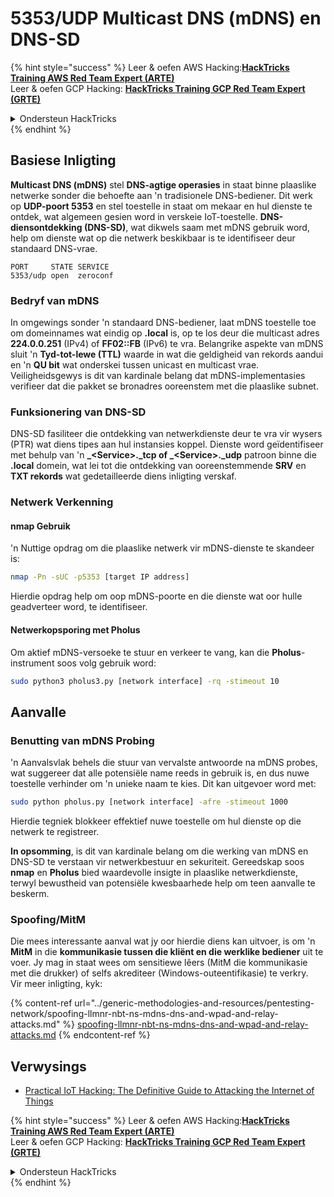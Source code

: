 # 5353/UDP Multicast DNS (mDNS) en DNS-SD

{% hint style="success" %}
Leer & oefen AWS Hacking:<img src="/.gitbook/assets/arte.png" alt="" data-size="line">[**HackTricks Training AWS Red Team Expert (ARTE)**](https://training.hacktricks.xyz/courses/arte)<img src="/.gitbook/assets/arte.png" alt="" data-size="line">\
Leer & oefen GCP Hacking: <img src="/.gitbook/assets/grte.png" alt="" data-size="line">[**HackTricks Training GCP Red Team Expert (GRTE)**<img src="/.gitbook/assets/grte.png" alt="" data-size="line">](https://training.hacktricks.xyz/courses/grte)

<details>

<summary>Ondersteun HackTricks</summary>

* Kyk na die [**subskripsieplanne**](https://github.com/sponsors/carlospolop)!
* **Sluit aan by die** 💬 [**Discord-groep**](https://discord.gg/hRep4RUj7f) of die [**telegram-groep**](https://t.me/peass) of **volg** ons op **Twitter** 🐦 [**@hacktricks\_live**](https://twitter.com/hacktricks\_live)**.**
* **Deel hacking truuks deur PRs in te dien na die** [**HackTricks**](https://github.com/carlospolop/hacktricks) en [**HackTricks Cloud**](https://github.com/carlospolop/hacktricks-cloud) github repos.

</details>
{% endhint %}

## **Basiese Inligting**

**Multicast DNS (mDNS)** stel **DNS-agtige operasies** in staat binne plaaslike netwerke sonder die behoefte aan 'n tradisionele DNS-bediener. Dit werk op **UDP-poort 5353** en stel toestelle in staat om mekaar en hul dienste te ontdek, wat algemeen gesien word in verskeie IoT-toestelle. **DNS-diensontdekking (DNS-SD)**, wat dikwels saam met mDNS gebruik word, help om dienste wat op die netwerk beskikbaar is te identifiseer deur standaard DNS-vrae.
```
PORT     STATE SERVICE
5353/udp open  zeroconf
```
### **Bedryf van mDNS**

In omgewings sonder 'n standaard DNS-bediener, laat mDNS toestelle toe om domeinnames wat eindig op **.local** is, op te los deur die multicast adres **224.0.0.251** (IPv4) of **FF02::FB** (IPv6) te vra. Belangrike aspekte van mDNS sluit 'n **Tyd-tot-lewe (TTL)** waarde in wat die geldigheid van rekords aandui en 'n **QU bit** wat onderskei tussen unicast en multicast vrae. Veiligheidsgewys is dit van kardinale belang dat mDNS-implementasies verifieer dat die pakket se bronadres ooreenstem met die plaaslike subnet.

### **Funksionering van DNS-SD**

DNS-SD fasiliteer die ontdekking van netwerkdienste deur te vra vir wysers (PTR) wat diens tipes aan hul instansies koppel. Dienste word geïdentifiseer met behulp van 'n **_\<Service>.\_tcp of \_\<Service>.\_udp** patroon binne die **.local** domein, wat lei tot die ontdekking van ooreenstemmende **SRV** en **TXT rekords** wat gedetailleerde diens inligting verskaf.

### **Netwerk Verkenning**

#### **nmap Gebruik**

'n Nuttige opdrag om die plaaslike netwerk vir mDNS-dienste te skandeer is:
```bash
nmap -Pn -sUC -p5353 [target IP address]
```
Hierdie opdrag help om oop mDNS-poorte en die dienste wat oor hulle geadverteer word, te identifiseer.

#### **Netwerkopsporing met Pholus**

Om aktief mDNS-versoeke te stuur en verkeer te vang, kan die **Pholus**-instrument soos volg gebruik word:
```bash
sudo python3 pholus3.py [network interface] -rq -stimeout 10
```
## Aanvalle

### **Benutting van mDNS Probing**

'n Aanvalsvlak behels die stuur van vervalste antwoorde na mDNS probes, wat suggereer dat alle potensiële name reeds in gebruik is, en dus nuwe toestelle verhinder om 'n unieke naam te kies. Dit kan uitgevoer word met:
```bash
sudo python pholus.py [network interface] -afre -stimeout 1000
```
Hierdie tegniek blokkeer effektief nuwe toestelle om hul dienste op die netwerk te registreer.

**In opsomming**, is dit van kardinale belang om die werking van mDNS en DNS-SD te verstaan vir netwerkbestuur en sekuriteit. Gereedskap soos **nmap** en **Pholus** bied waardevolle insigte in plaaslike netwerkdienste, terwyl bewustheid van potensiële kwesbaarhede help om teen aanvalle te beskerm.

### Spoofing/MitM

Die mees interessante aanval wat jy oor hierdie diens kan uitvoer, is om 'n **MitM** in die **kommunikasie tussen die kliënt en die werklike bediener** uit te voer. Jy mag in staat wees om sensitiewe lêers (MitM die kommunikasie met die drukker) of selfs akrediteer (Windows-outeentifikasie) te verkry.\
Vir meer inligting, kyk:

{% content-ref url="../generic-methodologies-and-resources/pentesting-network/spoofing-llmnr-nbt-ns-mdns-dns-and-wpad-and-relay-attacks.md" %}
[spoofing-llmnr-nbt-ns-mdns-dns-and-wpad-and-relay-attacks.md](../generic-methodologies-and-resources/pentesting-network/spoofing-llmnr-nbt-ns-mdns-dns-and-wpad-and-relay-attacks.md)
{% endcontent-ref %}

## Verwysings

* [Practical IoT Hacking: The Definitive Guide to Attacking the Internet of Things](https://books.google.co.uk/books/about/Practical\_IoT\_Hacking.html?id=GbYEEAAAQBAJ\&redir\_esc=y)

{% hint style="success" %}
Leer & oefen AWS Hacking:<img src="/.gitbook/assets/arte.png" alt="" data-size="line">[**HackTricks Training AWS Red Team Expert (ARTE)**](https://training.hacktricks.xyz/courses/arte)<img src="/.gitbook/assets/arte.png" alt="" data-size="line">\
Leer & oefen GCP Hacking: <img src="/.gitbook/assets/grte.png" alt="" data-size="line">[**HackTricks Training GCP Red Team Expert (GRTE)**<img src="/.gitbook/assets/grte.png" alt="" data-size="line">](https://training.hacktricks.xyz/courses/grte)

<details>

<summary>Ondersteun HackTricks</summary>

* Kyk na die [**subskripsieplanne**](https://github.com/sponsors/carlospolop)!
* **Sluit aan by die** 💬 [**Discord-groep**](https://discord.gg/hRep4RUj7f) of die [**telegram-groep**](https://t.me/peass) of **volg** ons op **Twitter** 🐦 [**@hacktricks\_live**](https://twitter.com/hacktricks\_live)**.**
* **Deel hacking truuks deur PRs in te dien na die** [**HackTricks**](https://github.com/carlospolop/hacktricks) en [**HackTricks Cloud**](https://github.com/carlospolop/hacktricks-cloud) github repos.

</details>
{% endhint %}
